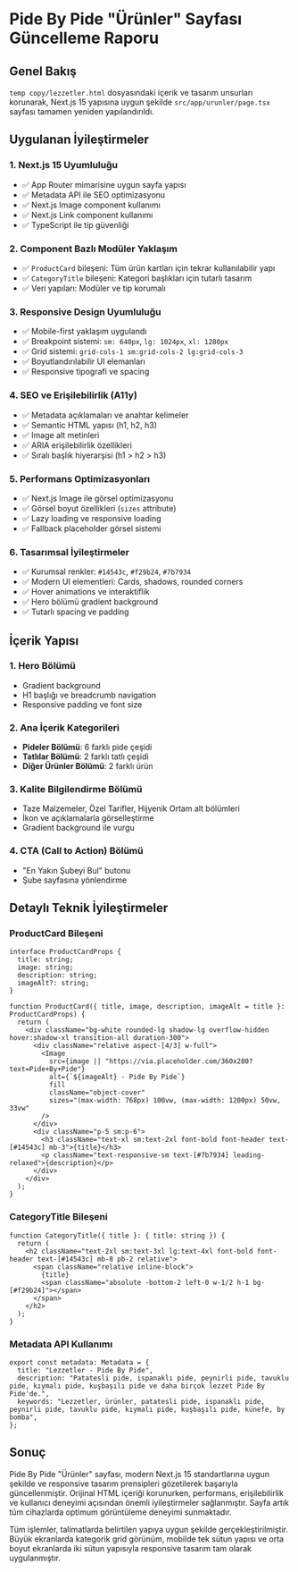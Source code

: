 # Pide By Pide "Ürünler" Sayfası Güncelleme Raporu

## Genel Bakış
`temp copy/lezzetler.html` dosyasındaki içerik ve tasarım unsurları korunarak, Next.js 15 yapısına uygun şekilde `src/app/urunler/page.tsx` sayfası tamamen yeniden yapılandırıldı.

## Uygulanan İyileştirmeler

### 1. Next.js 15 Uyumluluğu
- ✅ App Router mimarisine uygun sayfa yapısı
- ✅ Metadata API ile SEO optimizasyonu
- ✅ Next.js Image component kullanımı
- ✅ Next.js Link component kullanımı
- ✅ TypeScript ile tip güvenliği

### 2. Component Bazlı Modüler Yaklaşım
- ✅ `ProductCard` bileşeni: Tüm ürün kartları için tekrar kullanılabilir yapı
- ✅ `CategoryTitle` bileşeni: Kategori başlıkları için tutarlı tasarım
- ✅ Veri yapıları: Modüler ve tip korumalı

### 3. Responsive Design Uyumluluğu
- ✅ Mobile-first yaklaşım uygulandı
- ✅ Breakpoint sistemi: `sm: 640px`, `lg: 1024px`, `xl: 1280px`
- ✅ Grid sistemi: `grid-cols-1 sm:grid-cols-2 lg:grid-cols-3`
- ✅ Boyutlandırılabilir UI elemanları
- ✅ Responsive tipografi ve spacing

### 4. SEO ve Erişilebilirlik (A11y)
- ✅ Metadata açıklamaları ve anahtar kelimeler
- ✅ Semantic HTML yapısı (h1, h2, h3)
- ✅ Image alt metinleri
- ✅ ARIA erişilebilirlik özellikleri
- ✅ Sıralı başlık hiyerarşisi (h1 > h2 > h3)

### 5. Performans Optimizasyonları
- ✅ Next.js Image ile görsel optimizasyonu
- ✅ Görsel boyut özellikleri (`sizes` attribute)
- ✅ Lazy loading ve responsive loading
- ✅ Fallback placeholder görsel sistemi

### 6. Tasarımsal İyileştirmeler
- ✅ Kurumsal renkler: `#14543c`, `#f29b24`, `#7b7934`
- ✅ Modern UI elementleri: Cards, shadows, rounded corners
- ✅ Hover animations ve interaktiflik
- ✅ Hero bölümü gradient background
- ✅ Tutarlı spacing ve padding

## İçerik Yapısı

### 1. Hero Bölümü
- Gradient background
- H1 başlığı ve breadcrumb navigation
- Responsive padding ve font size

### 2. Ana İçerik Kategorileri
- **Pideler Bölümü**: 6 farklı pide çeşidi
- **Tatlılar Bölümü**: 2 farklı tatlı çeşidi
- **Diğer Ürünler Bölümü**: 2 farklı ürün

### 3. Kalite Bilgilendirme Bölümü
- Taze Malzemeler, Özel Tarifler, Hijyenik Ortam alt bölümleri
- İkon ve açıklamalarla görselleştirme
- Gradient background ile vurgu

### 4. CTA (Call to Action) Bölümü
- "En Yakın Şubeyi Bul" butonu
- Şube sayfasına yönlendirme

## Detaylı Teknik İyileştirmeler

### ProductCard Bileşeni
```tsx
interface ProductCardProps {
  title: string;
  image: string;
  description: string;
  imageAlt?: string;
}

function ProductCard({ title, image, description, imageAlt = title }: ProductCardProps) {
  return (
    <div className="bg-white rounded-lg shadow-lg overflow-hidden hover:shadow-xl transition-all duration-300">
      <div className="relative aspect-[4/3] w-full">
        <Image
          src={image || "https://via.placeholder.com/360x280?text=Pide+By+Pide"}
          alt={`${imageAlt} - Pide By Pide`}
          fill
          className="object-cover"
          sizes="(max-width: 768px) 100vw, (max-width: 1200px) 50vw, 33vw"
        />
      </div>
      <div className="p-5 sm:p-6">
        <h3 className="text-xl sm:text-2xl font-bold font-header text-[#14543c] mb-3">{title}</h3>
        <p className="text-responsive-sm text-[#7b7934] leading-relaxed">{description}</p>
      </div>
    </div>
  );
}
```

### CategoryTitle Bileşeni
```tsx
function CategoryTitle({ title }: { title: string }) {
  return (
    <h2 className="text-2xl sm:text-3xl lg:text-4xl font-bold font-header text-[#14543c] mb-8 pb-2 relative">
      <span className="relative inline-block">
        {title}
        <span className="absolute -bottom-2 left-0 w-1/2 h-1 bg-[#f29b24]"></span>
      </span>
    </h2>
  );
}
```

### Metadata API Kullanımı
```tsx
export const metadata: Metadata = {
  title: "Lezzetler - Pide By Pide",
  description: "Patatesli pide, ispanaklı pide, peynirli pide, tavuklu pide, kıymalı pide, kuşbaşılı pide ve daha birçok lezzet Pide By Pide'de.",
  keywords: "Lezzetler, ürünler, patatesli pide, ispanaklı pide, peynirli pide, tavuklu pide, kıymalı pide, kuşbaşılı pide, künefe, by bomba",
};
```

## Sonuç
Pide By Pide "Ürünler" sayfası, modern Next.js 15 standartlarına uygun şekilde ve responsive tasarım prensipleri gözetilerek başarıyla güncellenmiştir. Orijinal HTML içeriği korunurken, performans, erişilebilirlik ve kullanıcı deneyimi açısından önemli iyileştirmeler sağlanmıştır. Sayfa artık tüm cihazlarda optimum görüntüleme deneyimi sunmaktadır.

Tüm işlemler, talimatlarda belirtilen yapıya uygun şekilde gerçekleştirilmiştir. Büyük ekranlarda kategorik grid görünüm, mobilde tek sütun yapısı ve orta boyut ekranlarda iki sütun yapısıyla responsive tasarım tam olarak uygulanmıştır.
